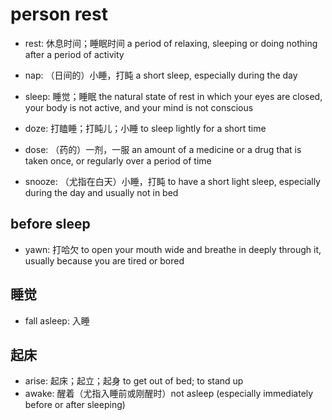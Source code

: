# person rest

- rest: 休息时间；睡眠时间 a period of relaxing, sleeping or doing nothing after a period of activity
- nap: （日间的）小睡，打盹 a short sleep, especially during the day
- sleep: 睡觉；睡眠 the natural state of rest in which your eyes are closed, your body is not active, and your mind is not conscious

- doze: 打瞌睡；打盹儿；小睡 to sleep lightly for a short time
- dose: （药的）一剂，一服 an amount of a medicine or a drug that is taken once, or regularly over a period of time
- snooze: （尤指在白天）小睡，打盹 to have a short light sleep, especially during the day and usually not in bed

## before sleep

- yawn: 打哈欠 to open your mouth wide and breathe in deeply through it, usually because you are tired or bored

## 睡觉

- fall asleep: 入睡

## 起床

- arise: 起床；起立；起身 to get out of bed; to stand up
- awake: 醒着（尤指入睡前或刚醒时）not asleep (especially immediately before or after sleeping)
